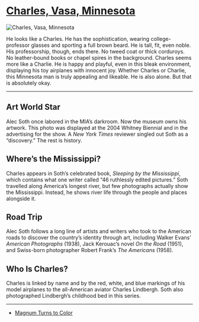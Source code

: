 # [Charles, Vasa, Minnesota](http://artsmia.github.io/griot/#/o/105014)
![Charles, Vasa, Minnesota](http://api.artsmia.org/images/105014/large.jpg)

He looks like a Charles. He has the sophistication, wearing college-professor glasses and sporting a full brown beard. He is tall, fit, even noble. His professorship, though, ends there. No tweed coat or thick corduroys. No leather-bound books or chapel spires in the background. Charles seems more like a Charlie. He is happy and playful, even in this bleak environment, displaying his toy airplanes with innocent joy. Whether Charles or Charlie, this Minnesota man is truly appealing and likeable. He is also alone. But that is absolutely okay.

---

## Art World Star

Alec Soth once labored in the MIA’s darkroom. Now the museum owns his artwork. This photo was displayed at the 2004 Whitney Biennial and in the advertising for the show. A *New York Times* reviewer singled out Soth as a “discovery.” The rest is history.

## Where’s the Mississippi?

Charles appears in Soth’s celebrated book, *Sleeping by the Mississippi*, which contains what one writer called “46 ruthlessly edited pictures.” Soth travelled along America’s longest river, but few photographs actually show the Mississippi. Instead, he shows river life through the people and places alongside it.

## Road Trip

Alec Soth follows a long line of artists and writers who took to the American roads to discover the country’s identity through art, including Walker Evans’ *American Photographs* (1938), Jack Kerouac’s novel *On the Road* (1951), and Swiss-born photographer Robert Frank’s *The Americans* (1958).

## Who Is Charles?

Charles is linked by name and by the red, white, and blue markings of his model airplanes to the all-American aviator Charles Lindbergh. Soth also photographed Lindbergh’s childhood bed in this series.

---

* [Magnum Turns to Color](../stories/magnum-turns-to-color.md)
